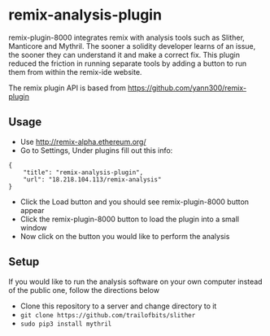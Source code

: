 
# remix-analysis-plugin
remix-plugin-8000 integrates remix with analysis tools such as Slither, Manticore and  Mythril. The sooner a solidity developer learns of an issue, the sooner they can understand it and make a correct fix. This plugin reduced the friction in running separate tools by adding a button to run them from within the remix-ide website.

The remix plugin API is based from https://github.com/yann300/remix-plugin


## Usage

* Use http://remix-alpha.ethereum.org/
* Go to Settings, Under plugins fill out this info:
```
{
    "title": "remix-analysis-plugin",
    "url": "18.218.104.113/remix-analysis"
}
```
* Click the Load button and you should see remix-plugin-8000 button appear
* Click the remix-plugin-8000 button to load the plugin into a small window
* Now click on the button you would like to perform the analysis

## Setup
If you would like to run the analysis software on your own computer instead of the public one, follow the directions below
* Clone this repository to a server and change directory to it
* `git clone https://github.com/trailofbits/slither`
* `sudo pip3 install mythril`
